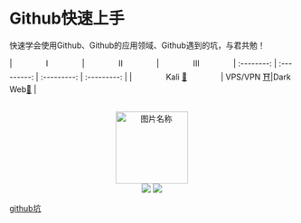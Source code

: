 # Github快速上手
快速学会使用Github、Github的应用领域、Github遇到的坑，与君共勉！

| &emsp;&emsp;&emsp;&emsp;Ⅰ&emsp;&emsp;&emsp;&emsp; |&emsp;&emsp;&emsp;&emsp; Ⅱ &emsp;&emsp;&emsp;&emsp;| &emsp;&emsp;&emsp;&emsp;Ⅲ&emsp;&emsp;&emsp;&emsp; 
| :--------: | :---------: | :---------: | :---------: |
|&emsp;&emsp;&emsp;&emsp; Kali [💖](#-kali-linux) &emsp;&emsp;&emsp;&emsp;| VPS/VPN [⛩](#-vpsvpn)|Dark Web[🌚](#-dark-web) | 
 
<br>
<div align="center">
    <img src="https://www.easyicon.net/api/resizeApi.php?id=1213004&size=128" width = "128" height = "128" alt="图片名称" />
    <br>
    <a href="Asciinema.md"> <img src="https://img.shields.io/badge/>-group-4ab8a1.svg"></a>
    <a href="https://legacy.gitbook.com/@wizardforcel"> <img src="https://img.shields.io/badge/_-gitbook-4ab8a1.svg"></a> 
</div>

[github坑](https://github.com/ckjbug/xiaokui/blob/master/%E7%BB%8F%E9%AA%8C%E4%B9%8B%E8%B0%88%EF%BC%88Github%E5%85%A5%E5%9D%91%EF%BC%89.md)
